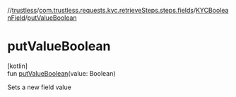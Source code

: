 //[trustless](../../../index.md)/[com.trustless.requests.kyc.retrieveSteps.steps.fields](../index.md)/[KYCBooleanField](index.md)/[putValueBoolean](put-value-boolean.md)

# putValueBoolean

[kotlin]\
fun [putValueBoolean](put-value-boolean.md)(value: Boolean)

Sets a new field value

